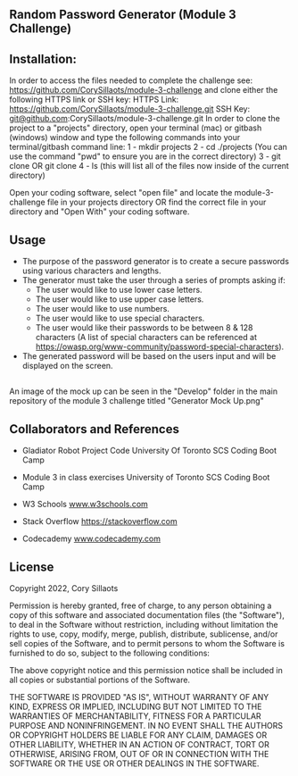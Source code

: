 ## Random Password Generator (Module 3 Challenge)

## Installation:
In order to access the files needed to complete the challenge see: https://github.com/CorySillaots/module-3-challenge and clone either the following HTTPS link or SSH key:
HTTPS Link: https://github.com/CorySillaots/module-3-challenge.git
SSH Key: git@github.com:CorySillaots/module-3-challenge.git
In order to clone the project to a "projects" directory, open your terminal (mac) or gitbash (windows) window and type the following commands into your terminal/gitbash command line:
1 - mkdir projects
2 - cd ./projects (You can use the command "pwd" to ensure you are in the correct directory)
3 - git clone <HTTPS link> OR git clone <SSH Key>
4 - ls (this will list all of the files now inside of the current directory)

Open your coding software, select "open file" and locate the module-3-challenge file in your projects directory OR find the correct file in your directory and "Open With" your coding software.

## Usage
- The purpose of the password generator is to create a secure passwords using various characters and lengths.
- The generator must take the user through a series of prompts asking if:
    - The user would like to use lower case letters.
    - The user would like to use upper case letters.
    - The user would like to use numbers. 
    - The user would like to use special characters.
    - The user would like their passwords to be between 8 & 128 characters (A list of special characters can be referenced at https://owasp.org/www-community/password-special-characters). 
- The generated password will be based on the users input and will be displayed on the screen.

##
An image of the mock up can be seen in the "Develop" folder in the main repository of the module 3 challenge titled "Generator Mock Up.png"


## Collaborators and References
- Gladiator Robot Project Code
    University Of Toronto SCS Coding Boot Camp

- Module 3 in class exercises
    University of Toronto SCS Coding Boot Camp

- W3 Schools
    www.w3schools.com

- Stack Overflow
    https://stackoverflow.com

- Codecademy
    www.codecademy.com

## License
Copyright 2022, Cory Sillaots

Permission is hereby granted, free of charge, to any person obtaining a copy of this software and associated documentation files (the "Software"), to deal in the Software without restriction, including without limitation the rights to use, copy, modify, merge, publish, distribute, sublicense, and/or sell copies of the Software, and to permit persons to whom the Software is furnished to do so, subject to the following conditions:

The above copyright notice and this permission notice shall be included in all copies or substantial portions of the Software.

THE SOFTWARE IS PROVIDED "AS IS", WITHOUT WARRANTY OF ANY KIND, EXPRESS OR IMPLIED, INCLUDING BUT NOT LIMITED TO THE WARRANTIES OF MERCHANTABILITY, FITNESS FOR A PARTICULAR PURPOSE AND NONINFRINGEMENT. IN NO EVENT SHALL THE AUTHORS OR COPYRIGHT HOLDERS BE LIABLE FOR ANY CLAIM, DAMAGES OR OTHER LIABILITY, WHETHER IN AN ACTION OF CONTRACT, TORT OR OTHERWISE, ARISING FROM, OUT OF OR IN CONNECTION WITH THE SOFTWARE OR THE USE OR OTHER DEALINGS IN THE SOFTWARE.

